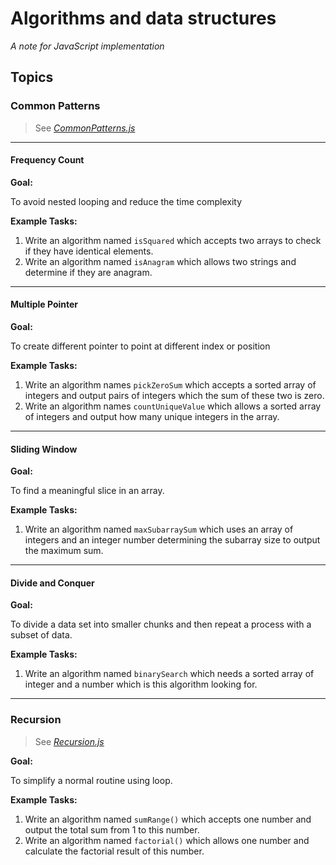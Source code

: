 # Algorithms and data structures
*A note for JavaScript implementation*

## Topics
### Common Patterns
> See [*CommonPatterns.js*](https://github.com/KamikidFu/algorithms-and-data-structure/blob/master/JavaScript/CommonPatterns.js)
---
#### Frequency Count
**Goal:**

To avoid nested looping and reduce the time complexity

**Example Tasks:**

1. Write an algorithm named `isSquared` which accepts two arrays to check if they have identical elements.
2. Write an algorithm named `isAnagram` which allows two strings and determine if they are anagram.

---
#### Multiple Pointer
**Goal:**

To create different pointer to point at different index or position

**Example Tasks:**

1. Write an algorithm names `pickZeroSum` which accepts a sorted array of integers and output pairs of integers which the sum of these two is zero.
2. Write an algorithm names `countUniqueValue` which allows a sorted array of integers and output how many unique integers in the array.
---
#### Sliding Window
**Goal:**

To find a meaningful slice in an array.

**Example Tasks:**

1. Write an algorithm named `maxSubarraySum` which uses an array of integers and an integer number determining the subarray size to output the maximum sum.
---
#### Divide and Conquer
**Goal:**

To divide a data set into smaller chunks and then repeat a process with a subset of data.

**Example Tasks:**
1. Write an algorithm named `binarySearch` which needs a sorted array of integer and a number which is this algorithm looking for.
---
### Recursion
> See [*Recursion.js*](https://github.com/KamikidFu/algorithms-and-data-structure/blob/master/JavaScript/Recursion.js)

**Goal:**

To simplify a normal routine using loop.

**Example Tasks:**
1. Write an algorithm named `sumRange()` which accepts one number and output the total sum from 1 to this number.
2. Write an algorithm named `factorial()` which allows one number and calculate the factorial result of this number.